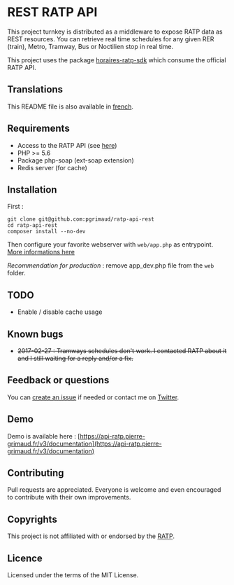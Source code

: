 # REST RATP API

This project turnkey is distributed as a middleware to expose RATP data as REST resources.
You can retrieve real time schedules for any given RER (train), Metro, Tramway, Bus or Noctilien stop in real time.

This project uses the package [horaires-ratp-sdk](https://github.com/pgrimaud/horaires-ratp-sdk) which consume the official RATP API.
 
## Translations

This README file is also available in [french](https://github.com/pgrimaud/ratp-api-rest/blob/master/README-FR.md).

## Requirements

 - Access to the RATP API (see [here](https://data.ratp.fr/explore/dataset/horaires-temps-reel/))
 - PHP >= 5.6
 - Package php-soap (ext-soap extension)
 - Redis server (for cache)

## Installation

First :

```
git clone git@github.com:pgrimaud/ratp-api-rest
cd ratp-api-rest
composer install --no-dev
```

Then configure your favorite webserver with ```web/app.php``` as  entrypoint. [More informations here](http://symfony.com/doc/current/setup/web_server_configuration.html)

*Recommendation for production* : remove app_dev.php file from the ```web``` folder.

## TODO

- Enable / disable cache usage

## Known bugs

- ~~2017-02-27 : Tramways schedules don't work. I contacted RATP about it and I still waiting for a reply and/or a fix.~~

## Feedback or questions

You can [create an issue](https://github.com/pgrimaud/ratp-api-rest/issues) if needed or contact me on [Twitter](https://twitter.com/pgrimaud_).

## Demo

Demo is available here : [https://api-ratp.pierre-grimaud.fr/v3/documentation](https://api-ratp.pierre-grimaud.fr/v3/documentation)

## Contributing

Pull requests are appreciated. Everyone is welcome and even encouraged to contribute with their own improvements.

## Copyrights

This project is not affiliated with or endorsed by the [RATP](http://www.ratp.fr).

## Licence

Licensed under the terms of the MIT License.
